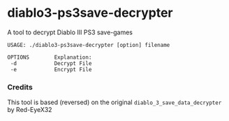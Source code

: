 # diablo3-ps3save-decrypter

A tool to decrypt Diablo III PS3 save-games

```
USAGE: ./diablo3-ps3save-decrypter [option] filename

OPTIONS        Explanation:
 -d            Decrypt File
 -e            Encrypt File
```

### Credits

This tool is based (reversed) on the original `diablo_3_save_data_decrypter` by Red-EyeX32
